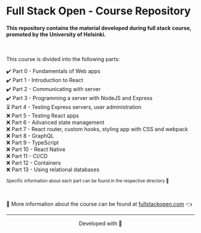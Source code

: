 # Full Stack Open - Course Repository

#### This repository contains the material developed during full stack course, promoted by the University of Helsinki.

<br>

This course is divided into the following parts: 

✔️ Part 0 - Fundamentals of Web apps  
✔️ Part 1 - Introduction to React  
✔️ Part 2 - Communicating with server  
✔️ Part 3 - Programming a server with NodeJS and Express  
⏳ Part 4 - Testing Express servers, user administration  
❌ Part 5 - Testing React apps  
❌ Part 6 - Advanced state management  
❌ Part 7 - React router, custom hooks, styling app with CSS and webpack  
❌ Part 8 - GraphQL  
❌ Part 9 - TypeScript  
❌ Part 10 - React Native  
❌ Part 11 - CI/CD  
❌ Part 12 - Containers  
❌ Part 13 - Using relational databases

<sub>Specific information about each part can be found in the respective directory 📁</sub>

<br>

:mag_right: More information about the course can be found at [fullstackopen.com](https://fullstackopen.com/) 👈

---

<p align="center">Developed with 💙</p>
